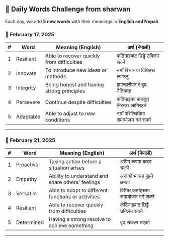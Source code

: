 ## 📜 Daily Words Challenge from sharwan 

Each day, we add **5 new words** with their meanings in **English and Nepali**.  

### 📆 **February 17, 2025**  

| #  | Word        | Meaning (English)                          | अर्थ (नेपाली)              |  
|----|------------|-------------------------------------------|----------------------------|  
| 1  | Resilient  | Able to recover quickly from difficulties | कठिनाइबाट छिट्टै उक्लिन सक्ने |  
| 2  | Innovate   | To introduce new ideas or methods        | नयाँ विचार वा विधिहरू ल्याउनु |  
| 3  | Integrity  | Being honest and having strong principles | इमान्दारीपन र दृढ नैतिकता |  
| 4  | Persevere  | Continue despite difficulties            | कठिनाइका बाबजुद निरन्तर लागिरहने |  
| 5  | Adaptable  | Able to adjust to new conditions         | नयाँ परिस्थितिमा समायोजन गर्न सक्ने |  

---
### 📆 **February 21, 2025**  

| #  | Word        | Meaning (English)                          | अर्थ (नेपाली)                |  
|----|------------|-------------------------------------------|------------------------------|  
| 1  | Proactive  | Taking action before a situation arises  | अग्रिम रूपमा कदम चाल्ने       |  
| 2  | Empathy    | Ability to understand and share others' feelings | अरूको भावना बुझ्ने क्षमता |  
| 3  | Versatile  | Able to adapt to different functions or activities | विभिन्न कार्यहरूमा समायोजन गर्न सक्ने |  
| 4  | Resilient  | Able to recover quickly from difficulties | कठिनाइबाट छिट्टै उक्लिन सक्ने |  
| 5  | Determined | Having a strong resolve to achieve something | दृढ संकल्प भएको          |  

---


